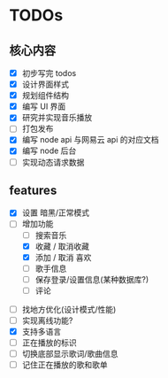
# TODOs

## 核心内容

- [x] 初步写完 todos
- [x] 设计界面样式
- [x] 规划组件结构
- [x] 编写 UI 界面
- [x] 研究并实现音乐播放
- [ ] 打包发布
- [x] 编写 node api 与网易云 api 的对应文档
- [x] 编写 node 后台
- [ ] 实现动态请求数据

## features

- [x] 设置 暗黑/正常模式
- [ ] 增加功能
  - [ ] 搜索音乐
  - [x] 收藏 / 取消收藏
  - [x] 添加 / 取消 喜欢
  - [ ] 歌手信息
  - [ ] 保存登录/设置信息(某种数据库?)
  - [ ] 评论
<!-- - [ ] 音乐可视化 -->
- [ ] 找地方优化(设计模式/性能)
- [ ] 实现离线功能?
- [x] 支持多语言
- [ ] 正在播放的标识
- [ ] 切换底部显示歌词/歌曲信息
- [ ] 记住正在播放的歌和歌单